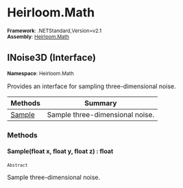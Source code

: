 # Heirloom.Math

<small>**Framework**: .NETStandard,Version=v2.1</small>  
<small>**Assembly**: [Heirloom.Math](../Heirloom.Math/Heirloom.Math.md)</small>  

## INoise3D (Interface)
<small>**Namespace**: Heirloom.Math</sub></small>  

Provides an interface for sampling three-dimensional noise.

| Methods                | Summary                         |
|------------------------|---------------------------------|
| [Sample](#SAMB4A361CC) | Sample three-dimensional noise. |

### Methods

#### <a name="SAM96EA574"></a>Sample(float x, float y, float z) : float
<small>`Abstract`</small>

Sample three-dimensional noise.



